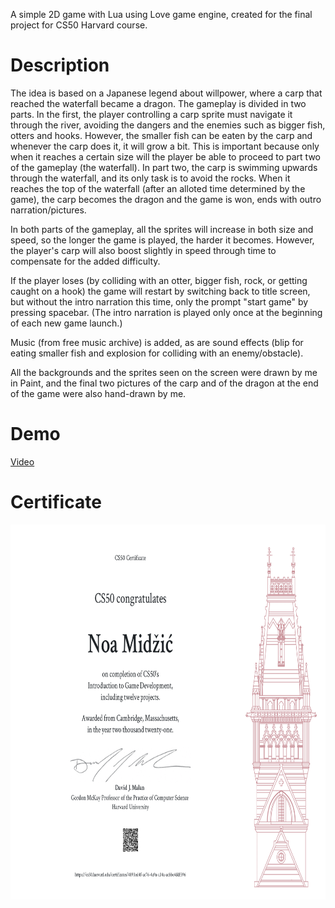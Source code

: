 A simple 2D game with Lua using Love game engine, created for the final project for CS50 Harvard course.

# Description

The idea is based on a Japanese legend about willpower, where a carp that reached the waterfall became a dragon. The gameplay is divided in two parts. In the first, the player controlling a carp sprite must navigate it through the river, avoiding the dangers and the enemies such as bigger fish, otters and hooks. However, the smaller fish can be eaten by the carp and whenever the carp does it, it will grow a bit. This is important because only when it reaches a certain size will the player be able to proceed to part two of the gameplay (the waterfall). In part two, the carp is swimming upwards through the waterfall, and its only task is to avoid the rocks. When it reaches the top of the waterfall (after an alloted time determined by the game), the carp becomes the dragon and the game is won, ends with outro narration/pictures.

In both parts of the gameplay, all the sprites will increase in both size and speed, so the longer the game is played, the harder it becomes. However, the player's carp will also boost slightly in speed through time to compensate for the added difficulty.

If the player loses (by colliding with an otter, bigger fish, rock, or getting caught on a hook) the game will restart by switching back to title screen, but without the intro narration this time, only the prompt "start game" by pressing spacebar. (The intro narration is played only once at the beginning of each new game launch.)

Music (from free music archive) is added, as are sound effects (blip for eating smaller fish and explosion for colliding with an enemy/obstacle).

All the backgrounds and the sprites seen on the screen were drawn by me in Paint, and the final two pictures of the carp and of the dragon at the end of the game were also hand-drawn by me.

# Demo

[Video](https://www.dropbox.com/scl/fi/wftii14jkke17v0e4rcdd/CarpToDragon.mp4?rlkey=qvryrpshflckwglrtamzluz8d&dl=0)

# Certificate

<img src="./CS50G.png" height="600">

